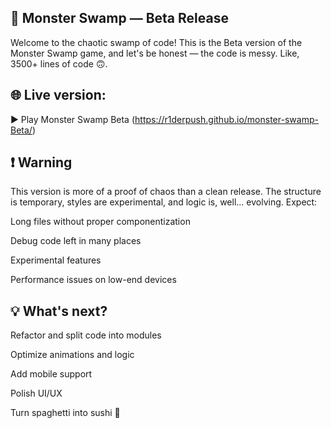 ## ﻿🐸 Monster Swamp — Beta Release
Welcome to the chaotic swamp of code! This is the Beta version of the Monster Swamp game, and let's be honest — the code is messy. Like, 3500+ lines of code 🙃.

## 🌐 Live version:
▶ Play Monster Swamp Beta (https://r1derpush.github.io/monster-swamp-Beta/)

## ❗ Warning
This version is more of a proof of chaos than a clean release.
The structure is temporary, styles are experimental, and logic is, well... evolving. Expect:

Long files without proper componentization

Debug code left in many places

Experimental features

Performance issues on low-end devices

## 💡 What's next?
 Refactor and split code into modules

 Optimize animations and logic

 Add mobile support

 Polish UI/UX

 Turn spaghetti into sushi 🍣

